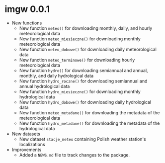 # imgw 0.0.1

* New functions
    * New function `meteo()` for downloading monthly, daily, and hourly meteorological data
    * New function `meteo_miesieczne()` for downloading monthly meteorological data
    * New function `meteo_dobowe()` for downloading daily meteorological data
    * New function `meteo_terminowe()` for downloading hourly meteorological data
    * New function `hydro()` for downloading semiannual and annual, monthly, and daily hydrological data
    * New function `hydro_roczne()` for downloading semiannual and annual hydrological data
    * New function `hydro_miesieczne()` for downloading monthly hydrological data
    * New function `hydro_dobowe()` for downloading daily hydrological data
    * New function `meteo_metadane()` for downloading the metadata of the meteorological data
    * New function `hydro_metadane()` for downloading the metadata of the hydrological data
* New datasets
    * New dataset `stacje_meteo` containing Polish weather station's localizations
* Improvements
    * Added a `NEWS.md` file to track changes to the package.
